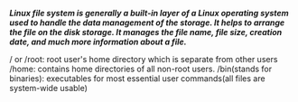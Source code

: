 ***Linux file system is generally a built-in layer of a Linux operating system used to handle the data management of the storage. It helps to arrange the file on the disk storage. It manages the file name, file size, creation date, and much more information about a file.***

/ or /root: root user's home directory which is separate from other users
/home: contains home directories of all non-root users.
/bin(stands for binaries): executables for most essential user commands(all files are system-wide usable)



